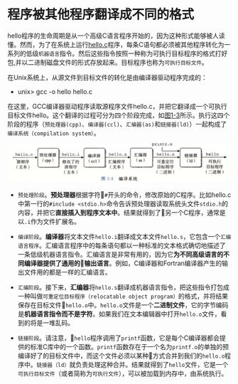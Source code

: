 # 程序被其他程序翻译成不同的格式

hello程序的生命周期是从一个高级C语言程序开始的，因为这种形式能够被人读懂。然而，为了在系统上运行[hello.c](../src/hello.c)程序，每条C语句都必须被其他程序转化为一系列的低级`机器语言`指令。然后这些指令按照一种称为可执行目标程序的格式打好包,并以二进制磁盘文件的形式存放起来。目标程序也称为`可执行目标文件`。

在Unix系统上，从源文件到目标文件的转化是由编译器驱动程序完成的：
- unix> gcc -o hello hello.c

在这里，GCC编译器驱动程序读取源程序文件hello.c，并把它翻译成一个可执行目标文件hello。这个翻译的过程可分为四个阶段完成，如[图1-3](../pic/pic1-3.png)所示。执行这四个阶段的程序（`预处理器(cpp)`、`编译器(ccl)`、`汇编器(as)`和`链接器(ld)`）一起构成了`编译系统（compilation system）`。

![图1-3](../pic/pic1-3.png)

- `预处理阶段`。**预处理器**根据字符`#`开头的命令，修改原始的C程序。比如hello.c中第一行的`#include <stdio.h>`命令告诉预处理器读取系统头文件`stdio.h`的内容，并把它**直接插入到程序文本中**。结果就得到了另一个C程序，通常是以`.i`作为文件扩展名。

- `编译阶段`。**编译器**将文本文件`hello.i`翻译成文本文件`hello.s`，它包含一个`汇编语言程序`。汇编语言程序中的每条语句都以一种标准的文本格式确切地描述了一条低级机器语言指令。汇编语言是非常有用的，因为它**为不同高级语言的不同编译器提供了通用的输出语言**。例如，C编译器和Fortran编译器产生的输出文件用的都是一样的汇编语言。

- `汇编阶段`。接下来，**汇编器**将`hello.s`翻译成机器语言指令，把这些指令打包成一种叫做`可重定位目标程序（relocatable object program）`的格式，并将结果保存在目标文件`hello.o`中。`hello.o`文件是一个**二进制文件**，它的字节编码是**机器语言指令而不是字符**。如果我们在文本编辑器中打开`hello.o`文件，看到的将是一堆乱码。

- `链接阶段`。请注意，`hello`程序调用了`printf`函数，它是每个C编译器都会提供的标准C库中的一个函数。`printf`函数存在于一个名为`printf.o`的单独的预编译好了的目标文件中，而这个文件必须以某种方式合并到我们的`hello.o`程序中。`链接器（ld）`就负责处理这种合并。结果就得到了`hello`文件，它是一个`可执行目标文件`（或者简称为`可执行文件`），可以被加载到内存中，由系统执行。

